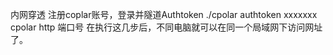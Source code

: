 内网穿透
注册coplar账号，登录并隧道Authtoken
./cpolar authtoken xxxxxxx
cpolar http 端口号
在执行这几步后，不同电脑就可以在同一个局域网下访问网址了。
